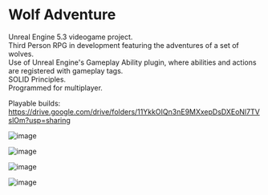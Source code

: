 # Wolf Adventure
 
Unreal Engine 5.3 videogame project. <br>
Third Person RPG in development featuring the adventures of a set of wolves.  <br>
Use of Unreal Engine's Gameplay Ability plugin, where abilities and actions are registered with gameplay tags. <br>
SOLID Principles. <br>
Programmed for multiplayer. <br>

Playable builds:  https://drive.google.com/drive/folders/11YkkOIQn3nE9MXxepDsDXEoNl7TVslOm?usp=sharing

![image](https://github.com/LuisPlasencia/WolfAdventureGame/assets/60783486/e911cf8e-7cd4-4241-94c1-a3e7f98285fe)


![image](https://github.com/LuisPlasencia/WolfAdventureGame/assets/60783486/50171231-9739-4341-a9a8-5f08bbc2160f)


![image](https://github.com/LuisPlasencia/WolfAdventureGame/assets/60783486/7d4e3950-22fd-47ee-8c6b-b7d06ed2e555)


![image](https://github.com/LuisPlasencia/WolfAdventureGame/assets/60783486/0c65f9f1-3d3b-4305-b046-ede6ffe083a4)

